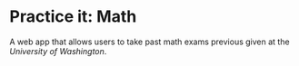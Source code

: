 # Practice it: Math

A web app that allows users to take past math exams previous given at the *University of Washington*.
